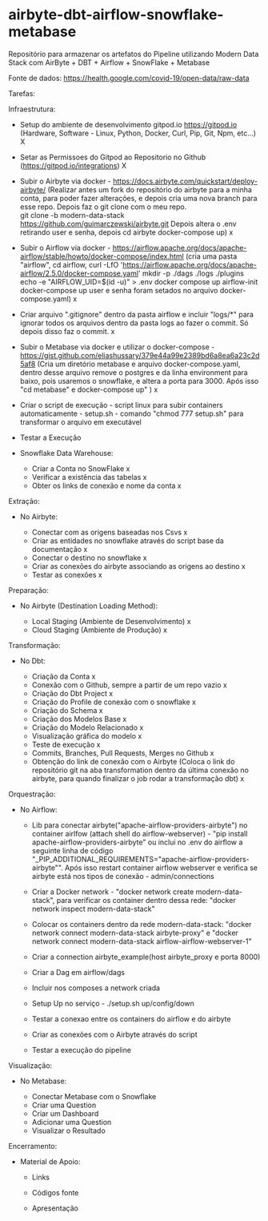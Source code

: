 # airbyte-dbt-airflow-snowflake-metabase
Repositório para armazenar os artefatos do Pipeline utilizando Modern Data Stack com AirByte + DBT + Airflow + SnowFlake + Metabase

Fonte de dados: https://health.google.com/covid-19/open-data/raw-data


Tarefas:

Infraestrutura:

- Setup do ambiente de desenvolvimento gitpod.io https://gitpod.io (Hardware, Software - Linux, Python, Docker, Curl, Pip, Git, Npm, etc...) X

- Setar as Permissoes do Gitpod ao Repositorio no Github (https://gitpod.io/integrations) X

- Subir o Airbyte via docker - https://docs.airbyte.com/quickstart/deploy-airbyte/ (Realizar antes um fork do repositório do airbyte para a minha conta, para poder fazer alterações, e depois cria uma nova branch para esse repo. Depois faz o git clone com o meu repo.  
git clone -b modern-data-stack https://github.com/guimarczewski/airbyte.git 
Depois altera o .env retirando user e senha, depois 
cd airbyte
docker-compose up) x

- Subir o Airflow via docker - https://airflow.apache.org/docs/apache-airflow/stable/howto/docker-compose/index.html (cria uma pasta "airflow", 
cd airflow, curl -LfO 'https://airflow.apache.org/docs/apache-airflow/2.5.0/docker-compose.yaml'
mkdir -p ./dags ./logs ./plugins
echo -e "AIRFLOW_UID=$(id -u)" > .env
docker compose up airflow-init
docker-compose up
user e senha foram setados no arquivo docker-compose.yaml) x

- Criar arquivo ".gitignore" dentro da pasta airflow e incluir "logs/*" para ignorar todos os arquivos dentro da pasta logs ao fazer o commit. Só depois disso faz o commit. x

- Subir o Metabase via docker e utilizar o docker-compose - https://gist.github.com/eliashussary/379e44a99e2389bd6a8ea6a23c2d5af8 (Cria um diretório metabase e arquivo docker-compose.yaml, dentro desse arquivo remove o postgres e da linha environment para baixo, pois usaremos o snowflake, e altera a porta para 3000. Após isso "cd metabase" e docker-compose up" ) x

- Criar o script de execução - script linux para subir containers automaticamente - setup.sh - comando "chmod 777 setup.sh" para transformar o arquivo em executável

- Testar a Execução

- Snowflake Data Warehouse:
    
    - Criar a Conta no SnowFlake x
    - Verificar a existência das tabelas x
    - Obter os links de conexão e nome da conta x


Extração:

- No Airbyte:

    - Conectar com as origens baseadas nos Csvs x
    - Criar as entidades no snowflake através do script base da documentação x
    - Conectar o destino no snowflake x
    - Criar as conexões do airbyte associando as origens ao destino x
    - Testar as conexões x


Preparação:

- No Airbyte (Destination Loading Method):

    - Local Staging (Ambiente de Desenvolvimento) x
    - Cloud Staging (Ambiente de Produção) x


Transformação:

- No Dbt:

    - Criação da Conta x
    - Conexão com o Github, sempre a partir de um repo vazio x
    - Criação do Dbt Project x
    - Criação do Profile de conexão com o snowflake x
    - Criação do Schema x
    - Criação dos Modelos Base x
    - Criação do Modelo Relacionado x
    - Visualização gráfica do modelo x
    - Teste de execução x
    - Commits, Branches, Pull Requests, Merges no Github x
    - Obtenção do link de conexão com o Airbyte (Coloca o link do repositório git na aba transformation dentro da última conexão no airbyte, para quando finalizar o job rodar a transformação dbt) x


Orquestração:

- No Airflow:

    - Lib para conectar airbyte("apache-airflow-providers-airbyte") no container airlfow (attach shell do airflow-webserver)  - "pip install apache-airflow-providers-airbyte" ou inclui no .env do airflow a seguinte linha de código "_PIP_ADDITIONAL_REQUIREMENTS="apache-airflow-providers-airbyte"". Após isso restart container airflow webserver e verifica se airbyte está nos tipos de conexão - admin/connections

    - Criar a Docker network  - "docker network create modern-data-stack", para verificar os container dentro dessa rede: "docker network inspect modern-data-stack"

    - Colocar os containers dentro da rede modern-data-stack: "docker network connect modern-data-stack airbyte-proxy" e "docker network connect modern-data-stack airflow-airflow-webserver-1"

    - Criar a connection airbyte_example(host airbyte_proxy e porta 8000)

    - Criar a Dag em airflow/dags

    - Incluir nos composes a network criada

    - Setup Up no serviço - ./setup.sh up/config/down

    - Testar a conexao entre os containers do airflow e do airbyte 

    - Criar as conexões com o Airbyte através do script  

    - Testar a execução do pipeline  

Visualização:

- No Metabase:

    - Conectar Metabase com o Snowflake 
    - Criar uma Question  
    - Criar um Dashboard 
    - Adicionar uma Question 
    - Visualizar o Resultado  


Encerramento:

- Material de Apoio:

    - Links 

    - Códigos fonte

    - Apresentação
	